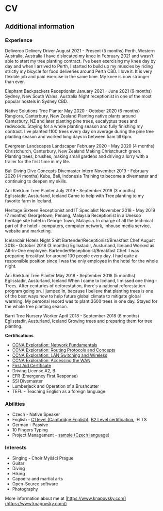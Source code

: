 # CV

## Additional information

### Experience

Deliveroo
Delivery Driver
August 2021 - Present (5 months) Perth, Western Australia, Australia
I have dislocated my knee in February 2021 and wasn't able to start my tree planting contract. I've been exercising my knee day by day and when I arrived to Perth, I started to build up my muscles by riding strictly my bicycle for food deliveries around Perth CBD. I love it. It is very flexible job and paid exercise in the same time. My knee is now stronger than ever.

Elephant Backpackers Receptionist
January 2021 - June 2021 (6 months) Sydney, New South Wales, Australia
Night receptionist in one of the most popular hostels in Sydney CBD.

Native Solutions
Tree Planter
May 2020 - October 2020 (6 months) Rangiora, Canterbury, New Zealand
Planting native plants around Canterbury, NZ and later planting pine trees, eucalyptus trees and redwoods. Staying for a whole planting season and fully finishing my contract. I've planted 1100 trees every day on average during the pine tree planting season and worked long days in between 5am till 6pm.

Evergreen Landscapes Landscaper
February 2020 - May 2020 (4 months)
Christchurch, Canterbury, New Zealand
Making Christchurch green. Planting trees, brushes, making small gardens and driving a lorry with a trailer for the first time in my life.

Bali Diving Dive Concepts
Divemaster Intern
November 2019 - February 2020 (4 months) Kubu, Bali, Indonesia
Training to become a divemaster and continuing to deepen my skills.

Áni Ræktum
Tree Planter
July 2019 - September 2019 (3 months) Egilsstadir, Austurland, Iceland
Came to help with Tree planting to my favorite farm in Iceland.

Heritage Sixteen
Receptionist and IT Specialist November 2018 - May 2019 (7 months) Georgetown, Penang, Malaysia
Receptionist in a Unesco heritage site hotel in George Town, Malaysia. In charge of all the technical part of the hotel - computers, computer network, inhouse media service, website and marketing.

Icelandair Hotels
Night Shift Bartender/Receptionist/Breakfast Chef August 2018 - October 2018 (3 months)
Egilsstadir, Austurland, Iceland
Worked as All-In-One employee. Bartender/Receptionist/Breakfast Chef. I was preparing breakfast for around 100 people every day. I had quite a responsible position since I was the only employee in the hotel for the whole night.

Áni Ræktum
Tree Planter
May 2018 - September 2018 (5 months) Egilsstadir, Austurland, Iceland
When I came to Iceland, I missed one thing - Trees. After centuries of deforestation, there's a national reforestation program going on. I jumped in, because I believe that planting trees is one of the best ways how to help future global climate to mitigate global warming. My personal record was to plant
3600 trees in one day. Stayed for the whole tree planting season.

Barri
Tree Nursery Worker
April 2018 - September 2018 (6 months) Egilsstadir, Austurland, Iceland
Growing trees and preparing them for tree planting.

**Certifications**

- [CCNA Exploration: Network Fundamentals](http://knapovsky.com/wp-content/uploads/2016/02/CCNA1.pdf)
- [CCNA Exploration: Routing Protocols and Concepts](http://knapovsky.com/wp-content/uploads/2016/02/CCNA2.pdf)
- [CCNA Exploration: LAN Switching and Wireless](http://knapovsky.com/wp-content/uploads/2016/02/CCNA3.pdf)
- [CCNA Exploration: Accessing the WAN](http://knapovsky.com/wp-content/uploads/2016/02/CCNA4.pdf)
- [First Aid Certificate](http://knapovsky.com/wp-content/uploads/2016/02/FIRSTAID.pdf)
- Driving License A2, B
- EFR (Emergency First Response)
- SSI Divemaster
- Lumberjack and Operation of a Brushcutter
- TEFL - Teaching English as a foreign language

### **Abilities**

- Czech - Native Speaker
- English - [C1 level (Cambridge English)](http://knapovsky.com/wp-content/uploads/2016/02/FCE.pdf), [B2 Level certification](http://knapovsky.com/wp-content/uploads/2016/02/B2.pdf), IELTS
- German - Passive
- 10 Fingers Typing
- Project Management - [sample (Czech language)](http://knapovsky.com/wp-content/uploads/2016/01/Dokumentace-projektu-nabij.to_.pdf)

### **Interests**

- Singing - Choir Myšáci Prague
- Guitar
- Diving
- Hiking
- Capoeira and martial arts
- Open-Source software
- Photography

More information about me at [https://www.knapovsky.com](https://www.knapovsky.com/)

